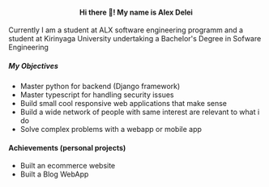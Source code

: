 #### <center>Hi there :wave:! My name is Alex Delei</center>

<p>Currently I am a student at ALX software engineering programm and a student at Kirinyaga University
undertaking a Bachelor's Degree in Sofware Engineering</p>

##### My Objectives
- Master python for backend (Django framework)
- Master typescript for handling security issues
- Build small cool responsive web applications that make sense
- Build a wide network of people with same interest are relevant to what i do
- Solve complex problems with a webapp or mobile app

#### Achievements (personal projects)
- Built an ecommerce website
- Built a Blog WebApp



<!---
AlexDelei/AlexDelei is a ✨ special ✨ repository because its `README.md` (this file) appears on your GitHub profile.
You can click the Preview link to take a look at your changes.
--->
